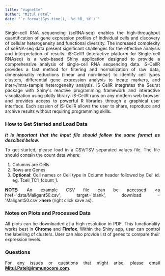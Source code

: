 ```yaml
---
title: "vignette"
author: "Mitul Patel"
date: "`r format(Sys.time(), '%d %B, %Y')`"
---
```


<style>
body {
text-align: justify}
</style>

Single-cell RNA sequencing (scRNA-seq) enables the high-throughput quantification of gene expression profiles of individual cells and discovery of cellular heterogeneity and functional diversity. The increased complexity of scRNA-seq data present significant challenges for the effective analysis and interpretation of results. iS-CellR (Interactive platform for Single-cell RNAseq) is a web-based Shiny application designed to provide a comprehensive analysis of single-cell RNA sequencing data. iS-CellR provides a fast method for filtering and normalization of raw data, dimensionality reductions (linear and non-linear) to identify cell types clusters, differential gene expression analysis to locate markers, and inter-/intra-sample heterogeneity analysis. iS-CellR integrates the Seurat package with Shiny's reactive programming framework and interactive visualization using plotly library. iS-CellR runs on any modern web browser and provides access to powerful R libraries through a graphical user interface. Each session of iS-CellR allows the user to share, reproduce and archive results without requiring programming skills.

### How to Get Started and Load Data

__*It is important that the input file should follow the same format as descibed below.*__

To get started, please load in a CSV/TSV separated values file. The file should contain the count data where:

1. Columns are Cells
2. Rows are Genes
3. __Optional__: Cell names or Cell type in Column header followed by Cell id. eg. Tcell_TC1_fcount_1.

__NOTE:__ An example CSV file can be accessed <a href='data/Maligant50.csv', target='blank', download = 'Maligant50.csv'><strong>here</strong></a> (right click save as).

### Notes on Plots and Processed Data

All plots can be downloaded at a high resolution in PDF. This functionality works best in <strong>Chrome</strong> and <strong>Firefox</strong>. Within the Shiny app, user  can control the labelling of clusters.  User can also provide list of genes to compare their expression levels. 

### Questions
For any issues or questions that might arise, please email <strong>Mitul.Patel@immunocore.com</strong>.

